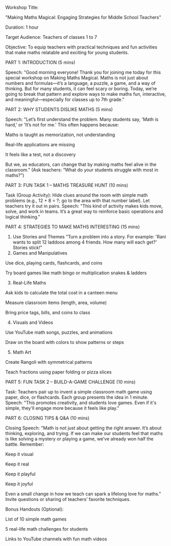 Workshop Title:

"Making Maths Magical: Engaging Strategies for Middle School Teachers"

Duration: 1 hour

Target Audience: Teachers of classes 1 to 7

Objective: To equip teachers with practical techniques and fun activities that make maths relatable and exciting for young students.

PART 1: INTRODUCTION (5 mins)

Speech:
"Good morning everyone!
Thank you for joining me today for this special workshop on Making Maths Magical. Maths is not just about numbers and formulas—it’s a language, a puzzle, a game, and a way of thinking. But for many students, it can feel scary or boring. Today, we’re going to break that pattern and explore ways to make maths fun, interactive, and meaningful—especially for classes up to 7th grade."

PART 2: WHY STUDENTS DISLIKE MATHS (5 mins)

Speech:
"Let’s first understand the problem. Many students say, 'Math is hard,' or 'It’s not for me.' This often happens because:

Maths is taught as memorization, not understanding

Real-life applications are missing

It feels like a test, not a discovery

But we, as educators, can change that by making maths feel alive in the classroom."
(Ask teachers: “What do your students struggle with most in maths?”)

PART 3: FUN TASK 1 – MATHS TREASURE HUNT (10 mins)

Task (Group Activity):
Hide clues around the room with simple math problems (e.g., 12 + 8 = ?; go to the area with that number label). Let teachers try it out in pairs.
Speech:
"This kind of activity makes kids move, solve, and work in teams. It’s a great way to reinforce basic operations and logical thinking."

PART 4: STRATEGIES TO MAKE MATHS INTERESTING (15 mins)

1. Use Stories and Themes
"Turn a problem into a story. For example: 'Rani wants to split 12 laddoos among 4 friends. How many will each get?' Stories stick!"
2. Games and Manipulatives

Use dice, playing cards, flashcards, and coins

Try board games like math bingo or multiplication snakes & ladders

3. Real-Life Maths

Ask kids to calculate the total cost in a canteen menu

Measure classroom items (length, area, volume)

Bring price tags, bills, and coins to class

4. Visuals and Videos

Use YouTube math songs, puzzles, and animations

Draw on the board with colors to show patterns or steps

5. Math Art

Create Rangoli with symmetrical patterns

Teach fractions using paper folding or pizza slices

PART 5: FUN TASK 2 – BUILD-A-GAME CHALLENGE (10 mins)

Task:
Teachers pair up to invent a simple classroom math game using paper, dice, or flashcards. Each group presents the idea in 1 minute.
Speech:
"This promotes creativity, and students love games. Even if it's simple, they'll engage more because it feels like play."

PART 6: CLOSING TIPS & Q&A (10 mins)

Closing Speech:
"Math is not just about getting the right answer. It’s about thinking, exploring, and trying. If we can make our students feel that maths is like solving a mystery or playing a game, we’ve already won half the battle.
Remember:

Keep it visual

Keep it real

Keep it playful

Keep it joyful

Even a small change in how we teach can spark a lifelong love for maths."
Invite questions or sharing of teachers’ favorite techniques.

Bonus Handouts (Optional):

List of 10 simple math games

5 real-life math challenges for students

Links to YouTube channels with fun math videos
